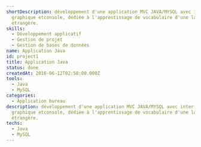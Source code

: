 ```yaml
---
shortDescription: développement d'une application MVC JAVA/MYSQL avec interface
  graphique etconsole, dédiée à l'apprentissage de vocabulaire d'une langue
  étrangère.
skills:
  - Développement applicatif
  - Gestion de projet
  - Gestion de bases de données
name: Application Java
id: project1
title: Application Java
status: done
createdAt: 2016-06-12T02:58:00.000Z
tools:
  - Java
  - MySQL
categories:
  - Application bureau
description: développement d'une application MVC JAVA/MYSQL avec interface
  graphique etconsole, dédiée à l'apprentissage de vocabulaire d'une langue
  étrangère.
techs:
  - Java
  - MySQL
---
```

